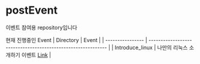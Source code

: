 # postEvent
이벤트 참여용 repository입니다

현재 진행중인 Event
| Directory        | Event                                                        |
| ---------------- | ------------------------------------------------------------ |
| Introduce_linux  | 나만의 리눅스 소개하기 이벤트 [Link](https://github.com/SKKU-SWForum/IssueTracker/blob/main/Events/Introduce_linux.md)            |